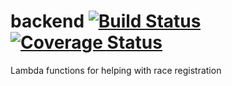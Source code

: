 # backend [![Build Status](https://travis-ci.org/critrace/backend.svg?branch=master)](https://travis-ci.org/critrace/backend) [![Coverage Status](https://coveralls.io/repos/github/critrace/backend/badge.svg?branch=master)](https://coveralls.io/github/critrace/backend?branch=master)

Lambda functions for helping with race registration
